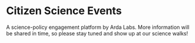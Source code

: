 # Citizen Science Events
A science-policy engagement platform by Arda Labs. 
More information will be shared in time, so please stay tuned and show up at our science walks!
